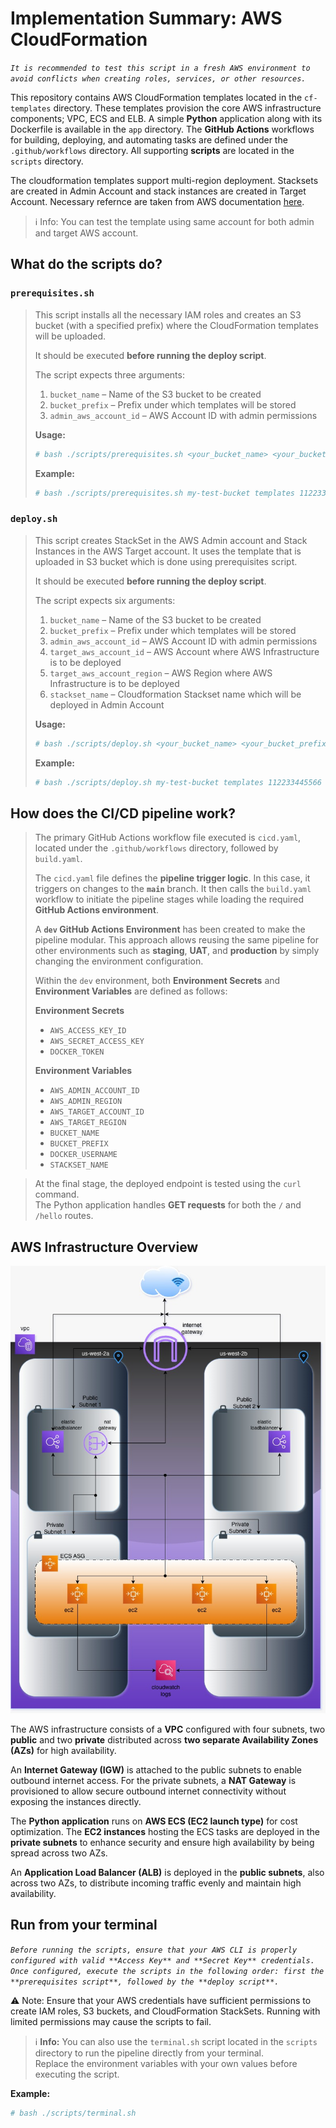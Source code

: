 # Implementation Summary: AWS CloudFormation
_`It is recommended to test this script in a fresh AWS environment to avoid conflicts when creating roles, services, or other resources.`_

This repository contains AWS CloudFormation templates located in the `cf-templates` directory.
These templates provision the core AWS infrastructure components; VPC, ECS and ELB. A simple **Python** application along with its Dockerfile is available in the `app` directory. The **GitHub Actions** workflows for building, deploying, and automating tasks are defined under the `.github/workflows` directory. All supporting **scripts** are located in the `scripts` directory.

The cloudformation templates support multi-region deployment. Stacksets are created in Admin Account and stack instances are created in Target Account. Necessary refernce are taken from AWS documentation [here](https://docs.aws.amazon.com/AWSCloudFormation/latest/UserGuide/stacksets-prereqs-self-managed.html). 

>ℹ️ Info: You can test the template using same account for both admin and target AWS account.

## What do the scripts do?

### `prerequisites.sh`

> This script installs all the necessary IAM roles and creates an S3 bucket (with a specified prefix) where the CloudFormation templates will be uploaded.  
>
> It should be executed **before running the deploy script**.  
>
> The script expects three arguments:  
> 1. `bucket_name` – Name of the S3 bucket to be created  
> 2. `bucket_prefix` – Prefix under which templates will be stored  
> 3. `admin_aws_account_id` – AWS Account ID with admin permissions  
>
> **Usage:**
> ```bash
> # bash ./scripts/prerequisites.sh <your_bucket_name> <your_bucket_prefix> <your_admin_aws_account_id>
> ```
>
> **Example:**
> ```bash
> # bash ./scripts/prerequisites.sh my-test-bucket templates 112233445566
> ```

### `deploy.sh`
> This script creates StackSet in the AWS Admin account and Stack Instances in the AWS Target account. It uses the template that is uploaded in S3 bucket which is done using prerequisites script.
>
> It should be executed **before running the deploy script**.  
>
> The script expects six arguments:  
> 1. `bucket_name` – Name of the S3 bucket to be created  
> 2. `bucket_prefix` – Prefix under which templates will be stored  
> 3. `admin_aws_account_id` – AWS Account ID with admin permissions
> 4. `target_aws_account_id` – AWS Account where AWS Infrastructure is to be deployed
> 5. `target_aws_account_region` – AWS Region where AWS Infrastructure is to be deployed
> 6. `stackset_name` – Cloudformation Stackset name which will be deployed in Admin Account
>
> **Usage:**
> ```bash
> # bash ./scripts/deploy.sh <your_bucket_name> <your_bucket_prefix> <your_admin_aws_account_id> <your_target_aws_account_id> <your_target_aws_region> <your_stackset_name>
> ```
>
> **Example:**
> ```bash
> # bash ./scripts/deploy.sh my-test-bucket templates 112233445566 889977665522 us-west-2 my-stackset
> ```

## How does the CI/CD pipeline work?

> The primary GitHub Actions workflow file executed is `cicd.yaml`, located under the `.github/workflows` directory, followed by `build.yaml`.  
>
> The `cicd.yaml` file defines the **pipeline trigger logic**. In this case, it triggers on changes to the **`main`** branch. It then calls the `build.yaml` workflow to initiate the pipeline stages while loading the required **GitHub Actions environment**.
>
> A **`dev` GitHub Actions Environment** has been created to make the pipeline modular. This approach allows reusing the same pipeline for other environments such as **staging**, **UAT**, and **production** by simply changing the environment configuration.  
>
> Within the `dev` environment, both **Environment Secrets** and **Environment Variables** are defined as follows:
>
> **Environment Secrets**
> - `AWS_ACCESS_KEY_ID`  
> - `AWS_SECRET_ACCESS_KEY`  
> - `DOCKER_TOKEN`  
>
> **Environment Variables**
> - `AWS_ADMIN_ACCOUNT_ID`  
> - `AWS_ADMIN_REGION`  
> - `AWS_TARGET_ACCOUNT_ID`  
> - `AWS_TARGET_REGION`  
> - `BUCKET_NAME`  
> - `BUCKET_PREFIX`  
> - `DOCKER_USERNAME`  
> - `STACKSET_NAME`

> At the final stage, the deployed endpoint is tested using the `curl` command.  
> The Python application handles **GET requests** for both the `/` and `/hello` routes.

## AWS Infrastructure Overview

![](./demo-lalals-arch.jpg "This is a sample image.")

The AWS infrastructure consists of a **VPC** configured with four subnets, two **public** and two **private** distributed across **two separate Availability Zones (AZs)** for high availability.

An **Internet Gateway (IGW)** is attached to the public subnets to enable outbound internet access. For the private subnets, a **NAT Gateway** is provisioned to allow secure outbound internet connectivity without exposing the instances directly.

The **Python application** runs on **AWS ECS (EC2 launch type)** for cost optimization. The **EC2 instances** hosting the ECS tasks are deployed in the **private subnets** to enhance security and ensure high availability by being spread across two AZs.

An **Application Load Balancer (ALB)** is deployed in the **public subnets**, also across two AZs, to distribute incoming traffic evenly and maintain high availability.



## Run from your terminal

*`Before running the scripts, ensure that your AWS CLI is properly configured with valid **Access Key** and **Secret Key** credentials.`*  
*`Once configured, execute the scripts in the following order: first the **prerequisites script**, followed by the **deploy script**.`*

⚠️ Note: Ensure that your AWS credentials have sufficient permissions to create IAM roles, S3 buckets, and CloudFormation StackSets. Running with limited permissions may cause the scripts to fail.

> ℹ️ **Info:** You can also use the `terminal.sh` script located in the `scripts` directory to run the pipeline directly from your terminal.  
> Replace the environment variables with your own values before executing the script.

**Example:**
```bash
# bash ./scripts/terminal.sh
```